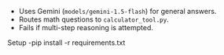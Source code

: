 - Uses Gemini (`models/gemini-1.5-flash`) for general answers.
- Routes math questions to `calculator_tool.py`.
- Fails if multi-step reasoning is attempted.

Setup
-pip install -r requirements.txt

